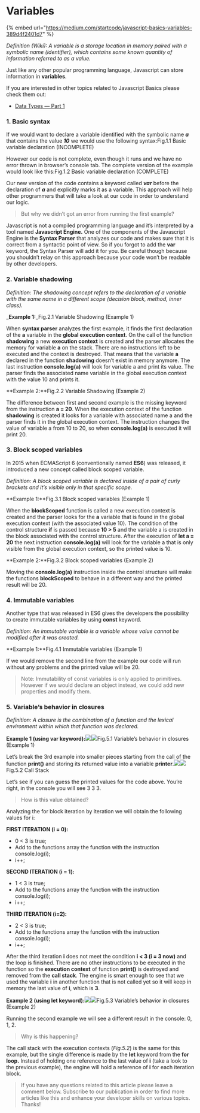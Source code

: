 # Variables

{% embed url="https://medium.com/startcode/javascript-basics-variables-389d4f2401d7" %}



_Definition \(Wiki\): A variable is a storage location in memory paired with a symbolic name \(identifier\), which contains some known quantity of information referred to as a value._

Just like any other popular programming language, Javascript can store information in **variables**.

If you are interested in other topics related to Javascript Basics please check them out:

* [Data Types — Part 1](https://medium.com/startcode/javascript-basics-data-types-part-1-b6dc500c74ff)

### 1. Basic syntax <a id="100d"></a>

If we would want to declare a variable identified with the symbolic name _**a**_ that contains the value _**10**_ we would use the following syntax:Fig.1.1 Basic variable declaration \(INCOMPLETE\)

However our code is not complete, even though it runs and we have no error thrown in browser’s console tab. The complete version of the example would look like this:Fig.1.2 Basic variable declaration \(COMPLETE\)

Our new version of the code contains a keyword called _**var**_ before the declaration of _**a**_ and explicitly marks it as a variable. This approach will help other programmers that will take a look at our code in order to understand our logic.

> But why we didn’t got an error from running the first example?

Javascript is not a compiled programming language and it’s interpreted by a tool named **Javascript Engine.** One of the components of the Javascript Engine is the **Syntax Parser** that analyzes our code and makes sure that it is correct from a syntactic point of view. So if you forgot to add the **var** keyword, the Syntax Parser will add it for you. Be careful though because you shouldn’t relay on this approach because your code won’t be readable by other developers.

### 2. Variable shadowing <a id="6d9f"></a>

_Definition: The shadowing concept refers to the declaration of a variable with the same name in a different scope \(decision block, method, inner class\)._

_**Example 1:**_Fig.2.1 Variable Shadowing \(Example 1\)

When **syntax parser** analyzes the first example, it finds the first declaration of the **a** variable in the **global execution context**. On the call of the function **shadowing** a new **execution context** is created and the parser allocates the memory for variable **a** on the stack. There are no instructions left to be executed and the context is destroyed. That means that the variable **a** declared in the function **shadowing** doesn’t exist in memory anymore. The last instruction **console.log\(a\)** will look for variable a and print its value. The parser finds the associated name variable in the global execution context with the value 10 and prints it.

**Example 2:**Fig.2.2 Variable Shadowing \(Example 2\)

The difference between first and second example is the missing keyword from the instruction **a = 20**. When the execution context of the function **shadowing** is created it looks for a variable with associated name a and the parser finds it in the global execution context. The instruction changes the value of variable a from 10 to 20, so when **console.log\(a\)** is executed it will print 20.

### 3. Block scoped variables <a id="851b"></a>

In 2015 when ECMAScript 6 \(conventionally named **ES6**\) was released, it introduced a new concept called block scoped variable.

_Definition: A block scoped variable is declared inside of a pair of curly brackets and it’s visible only in that specific scope._

**Example 1:**Fig.3.1 Block scoped variables \(Example 1\)

When the **blockScoped** function is called a new execution context is created and the parser looks for the **a** variable that is found in the global execution context \(with the associated value 10\). The condition of the control structure **if** is passed because **10 &gt; 5** and the variable a is created in the block associated with the control structure. After the execution of **let a = 20** the next instruction **console.log\(a\)** will look for the variable a that is only visible from the global execution context, so the printed value is 10.

**Example 2:**Fig.3.2 Block scoped variables \(Example 2\)

Moving the **console.log\(a\)** instruction inside the control structure will make the functions **blockScoped** to behave in a different way and the printed result will be 20.

### **4. Immutable variables** <a id="0f19"></a>

Another type that was released in ES6 gives the developers the possibility to create immutable variables by using **const** keyword.

_Definition: An immutable variable is a variable whose value cannot be modified after it was created._

**Example 1:**Fig.4.1 Immutable variables \(Example 1\)

If we would remove the second line from the example our code will run without any problems and the printed value will be 20.

> Note: Immutability of const variables is only applied to primitives. However if we would declare an object instead, we could add new properties and modify them.

### 5. Variable’s behavior in closures <a id="cac8"></a>

_Definition: A closure is the combination of a function and the lexical environment within which that function was declared._

**Example 1 \(using var keyword\):**![](https://miro.medium.com/max/60/1*OSEYXcyv50HPIaaxPJrOuw.png?q=20)![](https://miro.medium.com/max/2108/1*OSEYXcyv50HPIaaxPJrOuw.png)Fig.5.1 Variable’s behavior in closures \(Example 1\)

Let’s break the 3rd example into smaller pieces starting from the call of the function **print\(\)** and storing its returned value into a variable **printer**.![](https://miro.medium.com/max/34/1*MgA-YIejawpf0mBbfgnAKQ.png?q=20)![](https://miro.medium.com/max/506/1*MgA-YIejawpf0mBbfgnAKQ.png)Fig.5.2 Call Stack

Let’s see if you can guess the printed values for the code above. You’re right, in the console you will see 3 3 3.

> How is this value obtained?

Analyzing the for block iteration by iteration we will obtain the following values for i:

**FIRST ITERATION \(i = 0\):**

* 0 &lt; 3 is true;
* Add to the functions array the function with the instruction console.log\(i\);
* i++;

**SECOND ITERATION \(i = 1\):**

* 1 &lt; 3 is true;
* Add to the functions array the function with the instruction console.log\(i\);
* i++;

**THIRD ITERATION \(i=2\):**

* 2 &lt; 3 is true;
* Add to the functions array the function with the instruction console.log\(i\);
* i++;

After the third iteration **i** does not meet the condition **i &lt; 3 \(i = 3 now\)** and the loop is finished. There are no other instructions to be executed in the function so the **execution context** of function **print\(\)** is destroyed and removed from the **call stack**. The engine is smart enough to see that we used the variable **i** in another function that is not called yet so it will keep in memory the last value of **i**, which is **3**.

**Example 2 \(using let keyword\):**![](https://miro.medium.com/max/60/1*yPeIUaUO6PDPZxcLSIDtfw.png?q=20)![](https://miro.medium.com/max/1760/1*yPeIUaUO6PDPZxcLSIDtfw.png)Fig.5.3 Variable’s behavior in closures \(Example 2\)

Running the second example we will see a different result in the console: 0, 1, 2.

> Why is this happening?

The call stack with the execution contexts \(_Fig.5.2_\) is the same for this example, but the single difference is made by the **let** keyword from the **for loop.** Instead of holding one reference to the last value of **i** \(take a look to the previous example\), the engine will hold a reference of **i** for each iteration block.

> If you have any questions related to this article please leave a comment below. Subscribe to our publication in order to find more articles like this and enhance your developer skills on various topics. Thanks!

